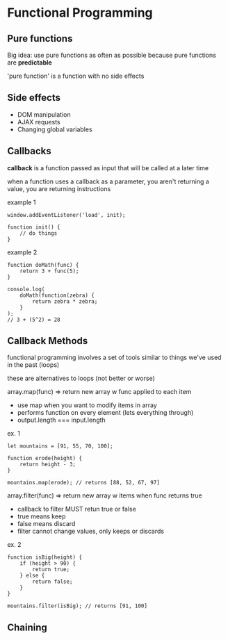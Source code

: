 # Functional Programming

## Pure functions
Big idea: use pure functions as often as possible because pure functions are **predictable**

'pure function' is a function with no side effects

## Side effects
- DOM manipulation
- AJAX requests
- Changing global variables

## Callbacks
**callback** is a function passed as input that will be called at a later time

when a function uses a callback as a parameter, you aren't returning a value, you are returning instructions

example 1

	window.addEventListener('load', init);
	
	function init() {
		// do things
	}
	
example 2

	function doMath(func) {
		return 3 + func(5);
	}
	
	console.log(
		doMath(function(zebra) {
			return zebra * zebra;
		}
	);
	// 3 + (5^2) = 28

## Callback Methods
functional programming involves a set of tools similar to things we've used in the past (loops)

these are alternatives to loops (not better or worse)

array.map(func)	=> return new array w func applied to each item

- use map when you want to modify items in array
- performs function on every element (lets everything through)
- output.length === input.length

ex. 1

	let mountains = [91, 55, 70, 100];
	
	function erode(height) {
		return height - 3;
	}
	
	mountains.map(erode); // returns [88, 52, 67, 97]

array.filter(func)	=> return new array w items when func returns true

- callback to filter MUST retun true or false
- true means keep
- false means discard
- filter cannot change values, only keeps or discards

ex. 2

	function isBig(height) {
		if (height > 90) {
			return true;
		} else {
			return false;
		}
	}
	
	mountains.filter(isBig); // returns [91, 100]

## Chaining
